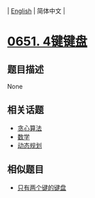 
| [English](README_EN.md) | 简体中文 |
# [0651. 4键键盘](https://leetcode-cn.com/problems/4-keys-keyboard/)
## 题目描述
None
## 相关话题
- [贪心算法](https://leetcode-cn.com/tag/greedy)
- [数学](https://leetcode-cn.com/tag/math)
- [动态规划](https://leetcode-cn.com/tag/dynamic-programming)
## 相似题目
- [只有两个键的键盘](../2-keys-keyboard/README.md)
